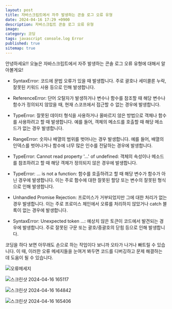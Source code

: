 ```yaml
---
layout: post
title: 자바스크립트에서 자주 발생하는 콘솔 로그 오류 유형
date: 2024-04-16 17:29 +0900
description: 자바스크립트 콘솔 로그 오류 유형
image: 
category: 코딩
tags: javascript console.log Error
published: true
sitemap: true
---
```


안녕하세요!! 오늘은
자바스크립트에서 자주 발생하는 콘솔 로그 오류 유형에 대해서 알아볼게요!

- SyntaxError: 코드에 문법 오류가 있을 때 발생합니다. 주로 괄호나 세미콜론 누락, 잘못된 키워드 사용 등으로 인해 발생합니다.

- ReferenceError: 단어 오탈자가 발생하거나 변수나 함수를 참조할 때 해당 변수나 함수가 정의되지 않았을 때, 현재 스코프에서 접근할 수 없는 경우에 발생합니다. 

- TypeError: 잘못된 데이터 형식을 사용하거나 올바르지 않은 방법으로 객체나 함수를 사용하려고 할 때 발생합니다. 예를 들어, 객체의 메소드를 호출할 때 해당 메소드가 없는 경우 발생합니다.

- RangeError: 숫자나 배열의 범위를 벗어나는 경우 발생합니다. 예를 들어, 배열의 인덱스를 벗어나거나 함수에 너무 많은 인수를 전달하는 경우에 발생합니다.

- TypeError: Cannot read property '...' of undefined: 객체의 속성이나 메소드를 참조하려고 할 때 해당 객체가 정의되지 않은 경우에 발생합니다.

- TypeError: ... is not a function: 함수를 호출하려고 할 때 해당 변수가 함수가 아닌 경우에 발생합니다. 이는 주로 함수에 대한 잘못된 할당 또는 변수의 잘못된 형식으로 인해 발생합니다.

- Unhandled Promise Rejection: 프로미스가 거부되었지만 그에 대한 처리가 없는 경우 발생합니다. 이는 주로 프로미스 체인에서 오류를 처리하지 않았거나 catch 블록이 없는 경우에 발생합니다.

- SyntaxError: Unexpected token ...: 예상치 않은 토큰이 코드에서 발견되는 경우에 발생합니다. 주로 잘못된 구문 또는 괄호/중괄호의 닫힘 등으로 인해 발생합니다.

코딩을 하다 보면 아무래도 손으로 하는 작업이다 보니까 오타가 나거나 빠트릴 수 있습니다. 이 때, 이러한 오류 메세지들을 눈여겨 봐두면 코드를 디버깅하고 문제 해결하는 데 도움이 될 수 있습니다.

![오류메세지](https://github.com/webweaver420/webweaver420.github.io/assets/166381564/146cc134-7d9a-407e-a8ff-bf246e53b1ec)

![스크린샷 2024-04-16 165117](https://github.com/webweaver420/webweaver420.github.io/assets/166381564/77afe29a-90b8-4ec6-bb25-dcb7df68871d)

![스크린샷 2024-04-16 164842](https://github.com/webweaver420/webweaver420.github.io/assets/166381564/d88e031e-9d46-462b-b221-1cd5b879d206)

![스크린샷 2024-04-16 165406](https://github.com/webweaver420/webweaver420.github.io/assets/166381564/38b7a2e5-b02d-4137-b8b8-376b2a4ea827)







